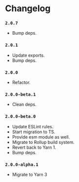 # Changelog

### `2.0.7`
* Bump deps.

### `2.0.1`
* Update exports.
* Bump deps.


### `2.0.0`
* Refactor.

### `2.0.0-beta.1`
* Clean deps.

### `2.0.0-beta.0`
* Update ESLint rules.
* Start migration to TS.
* Provide esm module as well.
* Migrate to Rollup build system.
* Revert back to Yarn 1.
* Bump deps.

### `2.0.0-alpha.1`
* Migrate to Yarn 3
